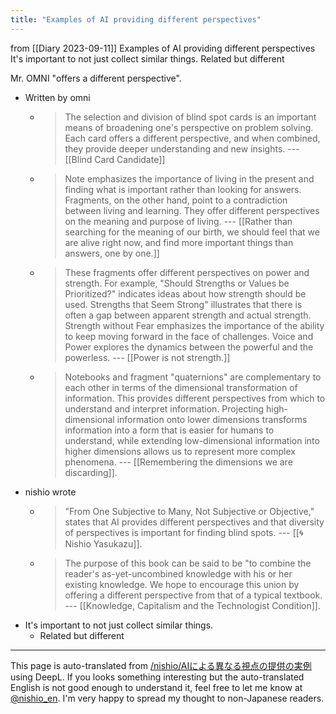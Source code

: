 ```yaml
---
title: "Examples of AI providing different perspectives"
---
```


from  [[Diary 2023-09-11]]
Examples of AI providing different perspectives
It's important to not just collect similar things.
Related but different

Mr. OMNI "offers a different perspective".
- Written by omni
    - > The selection and division of blind spot cards is an important means of broadening one's perspective on problem solving. Each card offers a different perspective, and when combined, they provide deeper understanding and new insights. --- [[Blind Card Candidate]]
    - > Note emphasizes the importance of living in the present and finding what is important rather than looking for answers. Fragments, on the other hand, point to a contradiction between living and learning. They offer different perspectives on the meaning and purpose of living. --- [[Rather than searching for the meaning of our birth, we should feel that we are alive right now, and find more important things than answers, one by one.]]
    - > These fragments offer different perspectives on power and strength. For example, "Should Strengths or Values be Prioritized?" indicates ideas about how strength should be used. Strengths that Seem Strong" illustrates that there is often a gap between apparent strength and actual strength. Strength without Fear emphasizes the importance of the ability to keep moving forward in the face of challenges. Voice and Power explores the dynamics between the powerful and the powerless. --- [[Power is not strength.]]
    - > Notebooks and fragment "quaternions" are complementary to each other in terms of the dimensional transformation of information. This provides different perspectives from which to understand and interpret information. Projecting high-dimensional information onto lower dimensions transforms information into a form that is easier for humans to understand, while extending low-dimensional information into higher dimensions allows us to represent more complex phenomena. --- [[Remembering the dimensions we are discarding]].
- nishio wrote
    - > "From One Subjective to Many, Not Subjective or Objective," states that AI provides different perspectives and that diversity of perspectives is important for finding blind spots. --- [[🌀Nishio Yasukazu]].
    - > The purpose of this book can be said to be "to combine the reader's as-yet-uncombined knowledge with his or her existing knowledge. We hope to encourage this union by offering a different perspective from that of a typical textbook. --- [[Knowledge, Capitalism and the Technologist Condition]].
- It's important to not just collect similar things.
    - Related but different


---
This page is auto-translated from [/nishio/AIによる異なる視点の提供の実例](https://scrapbox.io/nishio/AIによる異なる視点の提供の実例) using DeepL. If you looks something interesting but the auto-translated English is not good enough to understand it, feel free to let me know at [@nishio_en](https://twitter.com/nishio_en). I'm very happy to spread my thought to non-Japanese readers.
